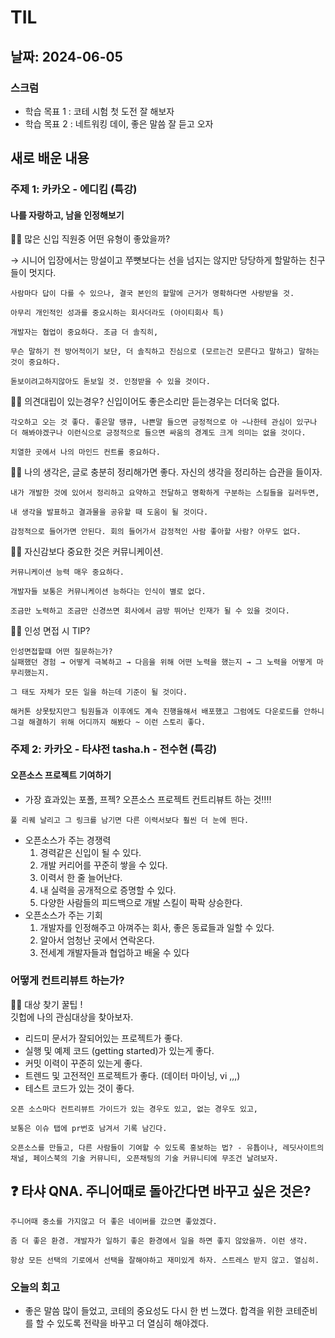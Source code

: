 # TIL

## 날짜: 2024-06-05

### 스크럼

- 학습 목표 1 : 코테 시험 첫 도전 잘 해보자
- 학습 목표 2 : 네트워킹 데이, 좋은 말씀 잘 듣고 오자

## 새로 배운 내용

### 주제 1: 카카오 - 에디킴 (특강)

#### 나를 자랑하고, 남을 인정해보기

💁‍♂️ 많은 신입 직원중 어떤 유형이 좋았을까?

→ 시니어 입장에서는 망설이고 쭈뼛보다는 선을 넘지는 않지만 당당하게 할말하는 친구들이 멋지다.

```
사람마다 답이 다를 수 있으나, 결국 본인의 할말에 근거가 명확하다면 사랑받을 것.

아무리 개인적인 성과를 중요시하는 회사더라도 (아이티회사 특)

개발자는 협업이 중요하다. 조금 더 솔직히,

무슨 말하기 전 방어적이기 보단, 더 솔직하고 진심으로 (모르는건 모른다고 말하고) 말하는것이 중요하다.

돋보이려고하지않아도 돋보일 것. 인정받을 수 있을 것이다.
```

💁‍♂️ 의견대립이 있는경우?
신입이어도 좋은소리만 듣는경우는 더더욱 없다.

```
각오하고 오는 것 좋다. 좋은말 땡큐, 나쁜말 들으면 긍정적으로 아 ~나한테 관심이 있구나 더 해봐야겠구나 이런식으로 긍정적으로 들으면 싸움의 경계도 크게 의미는 없을 것이다.

치열한 곳에서 나의 마인드 컨트롤 중요하다.
```

💁‍♂️ 나의 생각은, 글로 충분히 정리해가면 좋다.
자신의 생각을 정리하는 습관을 들이자.

```
내가 개발한 것에 있어서 정리하고 요약하고 전달하고 명확하게 구분하는 스킬들을 길러두면,

내 생각을 발표하고 결과물을 공유할 때 도움이 될 것이다.

감정적으로 들어가면 안된다. 회의 들어가서 감정적인 사람 좋아할 사람? 아무도 없다.
```

💁‍♂️ 자신감보다 중요한 것은 커뮤니케이션.

```
커뮤니케이션 능력 매우 중요하다.

개발자들 보통은 커뮤니케이션 능하다는 인식이 별로 없다.

조금만 노력하고 조금만 신경쓰면 회사에서 금방 뛰어난 인재가 될 수 있을 것이다.
```

💁‍♂️ 인성 면접 시 TIP?

```
인성면접할떄 어떤 질문하는가?
실패했던 경험 → 어떻게 극복하고 → 다음을 위해 어떤 노력을 했는지 → 그 노력을 어떻게 마무리했는지.

그 태도 자체가 모든 일을 하는데 기준이 될 것이다.
```

```
해커톤 상못탔지만그 팀원들과 이후에도 계속 진행을해서 배포했고 그럼에도 다운로드를 안하니 그걸 해결하기 위해 어디까지 해봤다 ~ 이런 스토리 좋다.
```

### 주제 2: 카카오 - 타샤전 tasha.h - 전수현 (특강)

#### 오픈소스 프로젝트 기여하기

- 가장 효과있는 포폴, 프젝? 오픈소스 프로젝트 컨트리뷰트 하는 것‼️‼️

```
풀 리퀘 날리고 그 링크를 남기면 다른 이력서보다 훨씬 더 눈에 띈다.
```

- 오픈소스가 주는 경쟁력
  1. 경력같은 신입이 될 수 있다.
  1. 개발 커리어를 꾸준히 쌓을 수 있다.
  1. 이력서 한 줄 늘어난다.
  1. 내 실력을 공개적으로 증명할 수 있다.
  1. 다양한 사람들의 피드백으로 개발 스킬이 팍팍 상승한다.
- 오픈소스가 주는 기회
  1. 개발자를 인정해주고 아껴주는 회사, 좋은 동료들과 일할 수 있다.
  1. 알아서 엄청난 곳에서 연락온다.
  1. 전세계 개발자들과 협업하고 배울 수 있다

### 어떻게 컨트리뷰트 하는가?

💁‍♂️ 대상 찾기 꿀팁 !  
깃헙에 나의 관심대상을 찾아보자.

- 리드미 문서가 잘되어있는 프로젝트가 좋다.
- 실행 및 예제 코드 (getting started)가 있는게 좋다.
- 커밋 이력이 꾸준히 있는게 좋다.
- 트렌드 및 고전적인 프로젝트가 좋다. (데이터 마이닝, vi ,,,)
- 테스트 코드가 있는 것이 좋다.

```
오픈 소스마다 컨트리뷰트 가이드가 있는 경우도 있고, 없는 경우도 있고,

보통은 이슈 탭에 pr번호 남겨서 기록 남긴다.

오픈소스를 만들고, 다른 사람들이 기여할 수 있도록 홍보하는 법? - 유튭이나, 레딧사이트의 채널, 페이스북의 기술 커뮤니티, 오픈채팅의 기술 커뮤니티에 무조건 날려보자.
```

## ❓ 타샤 QNA. 주니어때로 돌아간다면 바꾸고 싶은 것은?

```
주니어때 중소를 가지않고 더 좋은 네이버를 갔으면 좋았겠다.

좀 더 좋은 환경. 개발자가 일하기 좋은 환경에서 일을 하면 좋지 않았을까. 이런 생각.

항상 모든 선택의 기로에서 선택을 잘해야하고 재미있게 하자. 스트레스 받지 않고. 열심히.
```

### 오늘의 회고

- 좋은 말씀 많이 들었고, 코테의 중요성도 다시 한 번 느꼈다. 합격을 위한 코테준비를 할 수 있도록 전략을 바꾸고 더 열심히 해야겠다.
